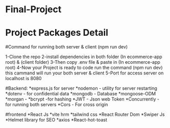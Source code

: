 # Final-Project
# Project Packages Detail

#Command for running both server & client (npm run dev)

1-Clone the repo
2-install dependencies in both folder (In ecommerce-app root) & (client folder)
3-Then copy .env file & paste in (In ecommerce-app root)
4-Now your Project is ready to code run the command (npm run dev) this cammand will run your both server & client 
5-Port for access server on localhost is 8080 

#Backend:
*express.js for server
*nodemon - utility for server restarting
*dotenv - for confidential data
*mongodb - Database
*mongoose-ODM
*morgan -
*bcrypt -for hashing
*JWT - Json web Token
*Concurrently - for running both servers
*Cors - For cross origin 


#frontend
*React Js
*vite hrm
*tailwind css
*React Router Dom
*Swiper Js
*Helmet library for SEO
*axios 
*React-hot-toast
